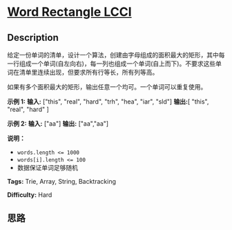 # [Word Rectangle LCCI][title]

## Description

给定一份单词的清单，设计一个算法，创建由字母组成的面积最大的矩形，其中每一行组成一个单词(自左向右)，每一列也组成一个单词(自上而下)。不要求这些单词在清单里连续出现，但要求所有行等长，所有列等高。

如果有多个面积最大的矩形，输出任意一个均可。一个单词可以重复使用。

**示例 1:**
            **输入:** ["this", "real", "hard", "trh", "hea", "iar", "sld"]    **输出:**[       "this",       "real",       "hard"    ]

**示例 2:**
            **输入:** ["aa"]    **输出:** ["aa","aa"]

**说明：**

  * `words.length <= 1000`
  * `words[i].length <= 100`
  * 数据保证单词足够随机


**Tags:** Trie, Array, String, Backtracking

**Difficulty:** Hard

## 思路

[title]: https://leetcode-cn.com/problems/word-rectangle-lcci
